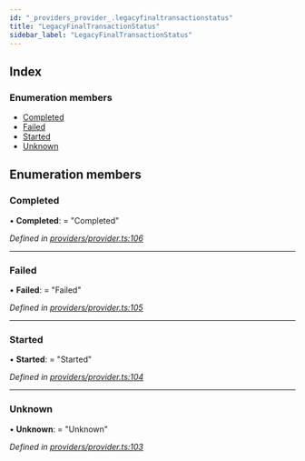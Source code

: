 ```yaml
---
id: "_providers_provider_.legacyfinaltransactionstatus"
title: "LegacyFinalTransactionStatus"
sidebar_label: "LegacyFinalTransactionStatus"
---
```


## Index

### Enumeration members

* [Completed](_providers_provider_.legacyfinaltransactionstatus.md#completed)
* [Failed](_providers_provider_.legacyfinaltransactionstatus.md#failed)
* [Started](_providers_provider_.legacyfinaltransactionstatus.md#started)
* [Unknown](_providers_provider_.legacyfinaltransactionstatus.md#unknown)

## Enumeration members

###  Completed

• **Completed**: = "Completed"

*Defined in [providers/provider.ts:106](https://github.com/nearprotocol/nearlib/blob/2485e64/src.ts/providers/provider.ts#L106)*

___

###  Failed

• **Failed**: = "Failed"

*Defined in [providers/provider.ts:105](https://github.com/nearprotocol/nearlib/blob/2485e64/src.ts/providers/provider.ts#L105)*

___

###  Started

• **Started**: = "Started"

*Defined in [providers/provider.ts:104](https://github.com/nearprotocol/nearlib/blob/2485e64/src.ts/providers/provider.ts#L104)*

___

###  Unknown

• **Unknown**: = "Unknown"

*Defined in [providers/provider.ts:103](https://github.com/nearprotocol/nearlib/blob/2485e64/src.ts/providers/provider.ts#L103)*
